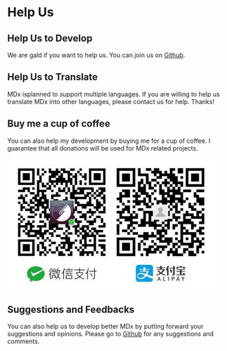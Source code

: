 # Help Us

## Help Us to Develop

We are gald if you want to help us. You can join us on [Github](https://github.com/yrccondor/mdx).

## Help Us to Translate

MDx isplanned to support multiple languages. If you are willing to help us translate MDx into other languages, please contact us for help. Thanks!

## Buy me a cup of coffee

You can also help my development by buying me for a cup of coffee. I guarantee that all donations will be used for MDx related projects.

![Donate](img/donate.jpg)

## Suggestions and Feedbacks

You can also help us to develop better MDx by putting forward your suggestions and opinions. Please go to [Github](https://github.com/yrccondor/mdx/issues) for any suggestions and comments.
